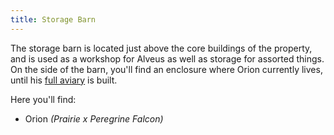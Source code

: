 ```yaml
---
title: Storage Barn
---
```


The storage barn is located just above the core buildings of the property, and is used as a workshop for Alveus as well as storage for assorted things.
On the side of the barn, you'll find an enclosure where Orion currently lives, until his [full aviary](#orion) is built.

Here you'll find:
- Orion _(Prairie x Peregrine Falcon)_
